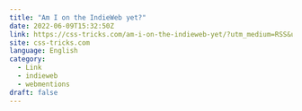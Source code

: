 ```yaml
---
title: "Am I on the IndieWeb yet?"
date: 2022-06-09T15:32:50Z
link: https://css-tricks.com/am-i-on-the-indieweb-yet/?utm_medium=RSS&utm_source=news.12bit.vn
site: css-tricks.com
language: English
category:
  - Link
  - indieweb
  - webmentions
draft: false
---
```

